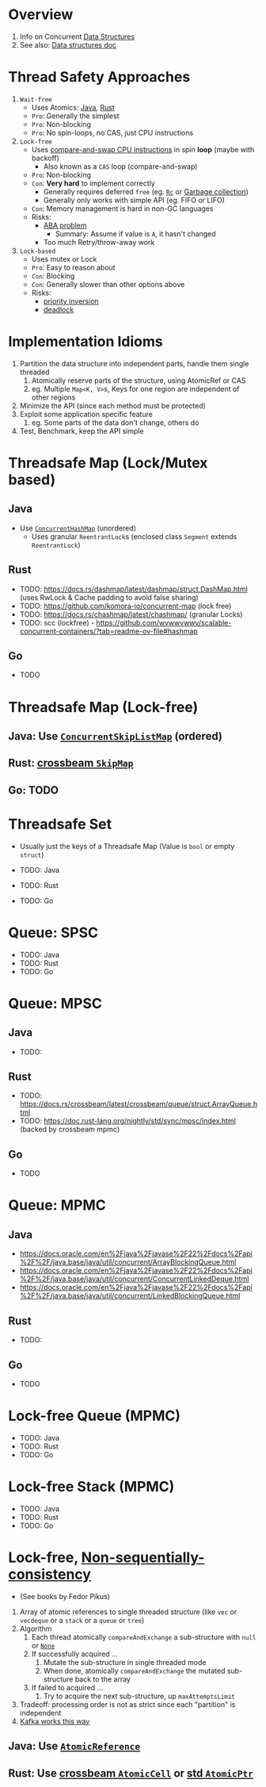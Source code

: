 # Overview
1. Info on Concurrent [Data Structures](https://en.wikipedia.org/wiki/Abstract_data_type)
1. See also: [Data structures doc](./data-structures.md)


# Thread Safety Approaches
1. `Wait-free`
    - Uses Atomics: [Java](https://docs.oracle.com/javase/tutorial/essential/concurrency/atomicvars.html), [Rust](https://doc.rust-lang.org/std/sync/atomic/index.html)
    - `Pro`: Generally the simplest
    - `Pro`: Non-blocking
    - `Pro`: No spin-loops, no CAS, just CPU instructions
1. `Lock-free`
    - Uses [compare-and-swap CPU instructions](https://en.wikipedia.org/wiki/Compare-and-swap) in spin **loop** (maybe with backoff)
        - Also known as a `CAS` loop (compare-and-swap)
    - `Pro`: Non-blocking
    - `Con`: **Very hard** to implement correctly
        - Generally requires deferred `free` (eg. [`Rc`](https://doc.rust-lang.org/std/rc/struct.Rc.html) or [Garbage collection](https://en.wikipedia.org/wiki/Garbage_collection_(computer_science)))
        - Generally only works with simple API (eg. FIFO or LIFO)
    - `Con`: Memory management is hard in non-GC languages
    - Risks:
        - [ABA problem](https://en.wikipedia.org/wiki/ABA_problem)
            - Summary: Assume if value is `A`, it hasn't changed
        - Too much Retry/throw-away work
1. `Lock-based`
    - Uses mutex or Lock
    - `Pro`: Easy to reason about
    - `Con`: Blocking
    - `Con`: Generally slower than other options above
    - Risks:
        - [priority inversion](https://en.wikipedia.org/wiki/Priority_inversion)
        - [deadlock](https://en.wikipedia.org/wiki/Deadlock)

# Implementation Idioms
1. Partition the data structure into independent parts, handle them single threaded
    1. Atomically reserve parts of the structure, using AtomicRef or CAS
    1. eg. Multiple `Map<K, V>`s, Keys for one region are independent of other regions
1. Minimize the API (since each method must be protected)
1. Exploit some application specific feature
    1. eg. Some parts of the data don't change, others do
1. Test, Benchmark, keep the API simple


# Threadsafe Map (Lock/Mutex based)

## Java
- Use [`ConcurrentHashMap`](https://docs.oracle.com/en%2Fjava%2Fjavase%2F22%2Fdocs%2Fapi%2F%2F/java.base/java/util/concurrent/ConcurrentHashMap.html) (unordered)
    - Uses granular `ReentrantLock`s (enclosed class `Segment` extends `ReentrantLock`)


## Rust
- TODO: https://docs.rs/dashmap/latest/dashmap/struct.DashMap.html (uses RwLock & Cache padding to avoid false sharing)
- TODO: https://github.com/komora-io/concurrent-map (lock free)
- TODO: https://docs.rs/chashmap/latest/chashmap/ (granular Locks)
- TODO: scc (lockfree) - https://github.com/wvwwvwwv/scalable-concurrent-containers/?tab=readme-ov-file#hashmap

## Go
- TODO


# Threadsafe Map (Lock-free)

## Java: Use [`ConcurrentSkipListMap`](https://docs.oracle.com/en%2Fjava%2Fjavase%2F22%2Fdocs%2Fapi%2F%2F/java.base/java/util/concurrent/ConcurrentSkipListMap.html) (ordered)

## Rust: [crossbeam `SkipMap`](https://docs.rs/crossbeam-skiplist/latest/crossbeam_skiplist/struct.SkipMap.html)

## Go: TODO



# Threadsafe Set
- Usually just the keys of a Threadsafe Map (Value is `bool` or empty `struct`)

- TODO: Java
- TODO: Rust
- TODO: Go


# Queue: SPSC
- TODO: Java
- TODO: Rust
- TODO: Go


# Queue: MPSC

## Java
- TODO:

## Rust
- TODO: https://docs.rs/crossbeam/latest/crossbeam/queue/struct.ArrayQueue.html
- TODO: https://doc.rust-lang.org/nightly/std/sync/mpsc/index.html (backed by crossbeam mpmc)

## Go
- TODO


# Queue: MPMC

## Java
- https://docs.oracle.com/en%2Fjava%2Fjavase%2F22%2Fdocs%2Fapi%2F%2F/java.base/java/util/concurrent/ArrayBlockingQueue.html
- https://docs.oracle.com/en%2Fjava%2Fjavase%2F22%2Fdocs%2Fapi%2F%2F/java.base/java/util/concurrent/ConcurrentLinkedDeque.html
- https://docs.oracle.com/en%2Fjava%2Fjavase%2F22%2Fdocs%2Fapi%2F%2F/java.base/java/util/concurrent/LinkedBlockingQueue.html

## Rust
- TODO:

## Go
- TODO


# Lock-free Queue (MPMC)
- TODO: Java
- TODO: Rust
- TODO: Go


# Lock-free Stack (MPMC)
- TODO: Java
- TODO: Rust
- TODO: Go


# Lock-free, [Non-sequentially-consistency](./diagrams/sequential_consistency.png)
- (See books by Fedor Pikus)
1. Array of atomic references to single threaded structure (like `vec` or `vecdeque` or a `stack` or a `queue` or `tree`)
1. Algorithm
    1. Each thread atomically `compareAndExchange` a sub-structure with `null` or [`None`](https://doc.rust-lang.org/std/option/enum.Option.html#variant.None)
    1. If successfully acquired ...
        1. Mutate the sub-structure in single threaded mode
        1. When done, atomically `compareAndExchange` the mutated sub-structure back to the array
    1. If failed to acquired ...
        1. Try to acquire the next sub-structure, up `maxAttemptsLimit`
1. Tradeoff: processing order is not as strict since each "partition" is independent
1. [Kafka works this way](../kafka/architecture.md)

## Java: Use [`AtomicReference`](https://docs.oracle.com/en%2Fjava%2Fjavase%2F21%2Fdocs%2Fapi%2F%2F/java.base/java/util/concurrent/atomic/AtomicReference.html#compareAndExchange(V,V))

## Rust: Use [crossbeam `AtomicCell`](https://docs.rs/crossbeam/latest/crossbeam/atomic/struct.AtomicCell.html#method.compare_exchange) or [std `AtomicPtr`](https://doc.rust-lang.org/nightly/std/sync/atomic/struct.AtomicPtr.html#method.compare_exchange)
